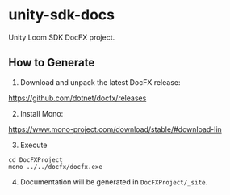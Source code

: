 # unity-sdk-docs

Unity Loom SDK DocFX project.

## How to Generate

1. Download and unpack the latest DocFX release:

https://github.com/dotnet/docfx/releases

2. Install Mono:

https://www.mono-project.com/download/stable/#download-lin

3. Execute
```
cd DocFXProject
mono ../../docfx/docfx.exe
```

4. Documentation will be generated in `DocFXProject/_site`.
